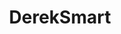 ---
title: DerekSmart
crosslinks:
- starcitizen
- starcitizen_refunds
- Games
- EliteDangerous
- Starcitizen_trades
- xkcd
- starcitizenfiles
- TheOpenHouse
- AshesofCreation
- pcgaming
- GamerGhazi
- StarCitizenRefunds
- vogonpoetrycircle
- letsplay
- ds
- cults
- NewsOfTheStupid
- gaming
- science
- eve
---